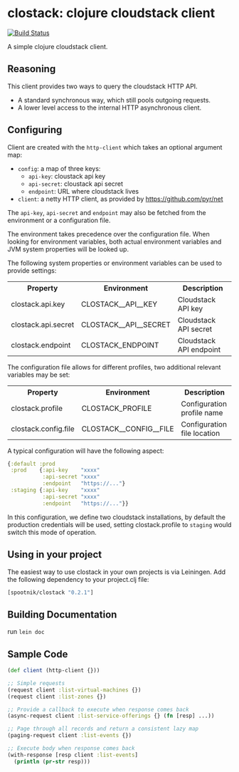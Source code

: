 clostack: clojure cloudstack client
===================================

[![Build Status](https://secure.travis-ci.org/pyr/clostack.png)](http://travis-ci.org/pyr/clostack)


A simple clojure cloudstack client.

## Reasoning

This client provides two ways to query the cloudstack
HTTP API.

* A standard synchronous way, which still pools outgoing requests.
* A lower level access to the internal HTTP asynchronous client.

## Configuring

Client are created with the `http-client` which takes an optional
argument map:

* `config`: a map of three keys:
  * `api-key`: cloustack api key
  * `api-secret`: cloustack api secret
  * `endpoint`: URL where cloudstack lives
* `client`: a netty HTTP client, as provided by https://github.com/pyr/net  

The `api-key`, `api-secret` and `endpoint` may also be fetched from the environment
or a configuration file.

The environment takes precedence over the configuration file. When looking for environment
variables, both actual environment variables and JVM system properties will be looked up.


The following system properties or environment variables can be
used to provide settings:

<table>
<tr><th>Property</th><th>Environment</th><th>Description</th></tr>
<tr><td>clostack.api.key</td><td>CLOSTACK__API__KEY</td><td>Cloudstack API key</td></tr>
<tr><td>clostack.api.secret</td><td>CLOSTACK__API__SECRET</td><td>Cloudstack API secret</td></tr>
<tr><td>clostack.endpoint</td><td>CLOSTACK_ENDPOINT</td><td>Cloudstack API endpoint</td></tr>
</table>

The configuration file allows for different profiles, two additional relevant variables may be set:

<table>
<tr><th>Property</th><th>Environment</th><th>Description</th></tr>
<tr><td>clostack.profile</td><td>CLOSTACK_PROFILE</td><td>Configuration profile name</td></tr>
<tr><td>clostack.config.file</td><td>CLOSTACK__CONFIG__FILE</td><td>Configuration file location</td></tr>
</table>

A typical configuration will have the following aspect:

```clojure
{:default :prod
 :prod    {:api-key    "xxxx"
           :api-secret "xxxx"
           :endpoint   "https://..."}
 :staging {:api-key    "xxxx"
           :api-secret "xxxx"
           :endpoint   "https://..."}}
```

In this configuration, we define two cloudstack installations, by default the production credentials will
be used, setting clostack.profile to `staging` would switch this mode of operation.

## Using in your project

The easiest way to use clostack in your own projects is via Leiningen. Add the following dependency to your project.clj file:

```clojure
[spootnik/clostack "0.2.1"]
```

## Building Documentation

run `lein doc` 

## Sample Code

```clojure
(def client (http-client {}))

;; Simple requests
(request client :list-virtual-machines {})
(request client :list-zones {})

;; Provide a callback to execute when response comes back
(async-request client :list-service-offerings {} (fn [resp] ...))

;; Page through all records and return a consistent lazy map
(paging-request client :list-events {})

;; Execute body when response comes back
(with-response [resp client :list-events]
  (println (pr-str resp)))
```
